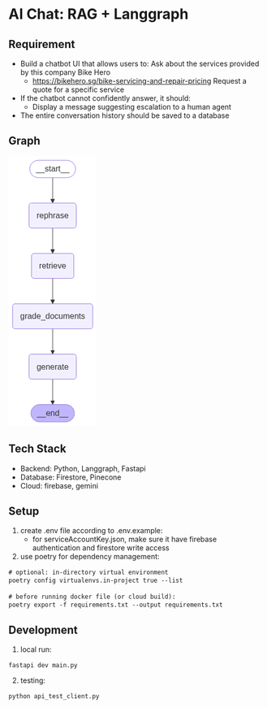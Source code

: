 # AI Chat: RAG + Langgraph

## Requirement
- Build a chatbot UI that allows users to:
Ask about the services provided by this company Bike Hero
    - https://bikehero.sg/bike-servicing-and-repair-pricing
Request a quote for a specific service
- If the chatbot cannot confidently answer, it should:
    - Display a message suggesting escalation to a human agent
- The entire conversation history should be saved to a database

## Graph
![Alt text](./graph.png)

## Tech Stack
- Backend: Python, Langgraph, Fastapi
- Database: Firestore, Pinecone
- Cloud: firebase, gemini


## Setup

1. create .env file according to .env.example:
    - for serviceAccountKey.json, make sure it have firebase authentication and firestore write access
2. use poetry for dependency management:
```
# optional: in-directory virtual environment
poetry config virtualenvs.in-project true --list

# before running docker file (or cloud build):
poetry export -f requirements.txt --output requirements.txt
```

## Development
1. local run:
```
fastapi dev main.py
```
2. testing:
```
python api_test_client.py
```

